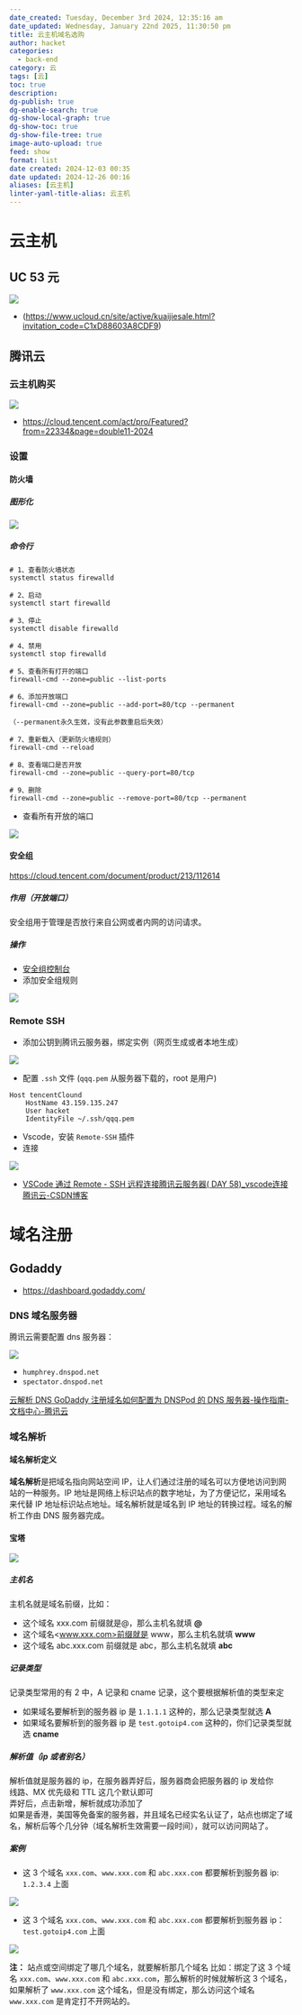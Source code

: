 ```yaml
---
date_created: Tuesday, December 3rd 2024, 12:35:16 am
date_updated: Wednesday, January 22nd 2025, 11:30:50 pm
title: 云主机域名选购
author: hacket
categories:
  - back-end
category: 云
tags: [云]
toc: true
description: 
dg-publish: true
dg-enable-search: true
dg-show-local-graph: true
dg-show-toc: true
dg-show-file-tree: true
image-auto-upload: true
feed: show
format: list
date created: 2024-12-03 00:35
date updated: 2024-12-26 00:16
aliases: [云主机]
linter-yaml-title-alias: 云主机
---
```


# 云主机

## UC 53 元

![](https://raw.githubusercontent.com/hacket/ObsidianOSS/master/obsidian/202412030035277.png)

- (<https://www.ucloud.cn/site/active/kuaijiesale.html?invitation_code=C1xD88603A8CDF9>)

## 腾讯云

### 云主机购买

![](https://raw.githubusercontent.com/hacket/ObsidianOSS/master/obsidian/202412030036155.png)

- <https://cloud.tencent.com/act/pro/Featured?from=22334&page=double11-2024>

### 设置

#### 防火墙

##### 图形化

![](https://raw.githubusercontent.com/hacket/ObsidianOSS/master/obsidian/202412141313209.png)

##### 命令行

```shell
# 1、查看防火墙状态
systemctl status firewalld 

# 2、启动
systemctl start firewalld

# 3、停止
systemctl disable firewalld

# 4、禁用
systemctl stop firewalld

# 5、查看所有打开的端口
firewall-cmd --zone=public --list-ports

# 6、添加开放端口
firewall-cmd --zone=public --add-port=80/tcp --permanent

（--permanent永久生效，没有此参数重启后失效）

# 7、重新载入（更新防火墙规则）
firewall-cmd --reload

# 8、查看端口是否开放
firewall-cmd --zone=public --query-port=80/tcp

# 9、删除
firewall-cmd --zone=public --remove-port=80/tcp --permanent 
```

- 查看所有开放的端口

![](https://raw.githubusercontent.com/hacket/ObsidianOSS/master/obsidian/202412141314162.png)

#### 安全组

<https://cloud.tencent.com/document/product/213/112614>

##### 作用（开放端口）

安全组用于管理是否放行来自公网或者内网的访问请求。

##### 操作

- [安全组控制台](https://console.cloud.tencent.com/vpc/security-group?rid=1&rid=1)
- 添加安全组规则

![](https://raw.githubusercontent.com/hacket/ObsidianOSS/master/obsidian/202412032321763.png)

### Remote SSH

- 添加公钥到腾讯云服务器，绑定实例（网页生成或者本地生成）

![](https://raw.githubusercontent.com/hacket/ObsidianOSS/master/obsidian/202412050048257.png)

- 配置 `.ssh` 文件 (`qqq.pem` 从服务器下载的，root 是用户)

```shell
Host tencentClound
    HostName 43.159.135.247
    User hacket
    IdentityFile ~/.ssh/qqq.pem
```

- Vscode，安装 `Remote-SSH` 插件
- 连接

![](https://raw.githubusercontent.com/hacket/ObsidianOSS/master/obsidian/202412050051782.png)

- [VSCode 通过 Remote - SSH 远程连接腾讯云服务器( DAY 58)_vscode连接腾讯云-CSDN博客](https://blog.csdn.net/Watremelon/article/details/124850655)

# 域名注册

## Godaddy

- <https://dashboard.godaddy.com/>

### DNS 域名服务器

腾讯云需要配置 dns 服务器：

![](https://raw.githubusercontent.com/hacket/ObsidianOSS/master/obsidian/202412030821392.png)

- `humphrey.dnspod.net`
- `spectator.dnspod.net`

[云解析 DNS GoDaddy 注册域名如何配置为 DNSPod 的 DNS 服务器-操作指南-文档中心-腾讯云](https://cloud.tencent.com/document/product/302/105676)

### 域名解析

#### 域名解析定义

**域名解析**是把域名指向网站空间 IP，让人们通过注册的域名可以方便地访问到网站的一种服务。IP 地址是网络上标识站点的数字地址，为了方便记忆，采用域名来代替 IP 地址标识站点地址。域名解析就是域名到 IP 地址的转换过程。域名的解析工作由 DNS 服务器完成。

#### 宝塔

![](https://raw.githubusercontent.com/hacket/ObsidianOSS/master/obsidian/202412030827900.png)

##### 主机名

主机名就是域名前缀，比如：

- 这个域名 xxx.com 前缀就是@，那么主机名就填 **@**
- 这个域名<www.xxx.com>前缀就是 www，那么主机名就填 **www**
- 这个域名 abc.xxx.com 前缀就是 abc，那么主机名就填 **abc**

##### 记录类型

记录类型常用的有 2 中，A 记录和 cname 记录，这个要根据解析值的类型来定

- 如果域名要解析到的服务器 ip 是 `1.1.1.1` 这种的，那么记录类型就选 **A**
- 如果域名要解析到的服务器 ip 是 `test.gotoip4.com` 这种的，你们记录类型就选 **cname**

##### 解析值（ip 或者别名）

解析值就是服务器的 ip，在服务器弄好后，服务器商会把服务器的 ip 发给你\
线路、MX 优先级和 TTL 这几个默认即可\
弄好后，点击新增，解析就成功添加了\
如果是香港，美国等免备案的服务器，并且域名已经实名认证了，站点也绑定了域名，解析后等个几分钟（域名解析生效需要一段时间），就可以访问网站了。

##### 案例

- 这 3 个域名 `xxx.com`、`www.xxx.com` 和 `abc.xxx.com` 都要解析到服务器 ip: `1.2.3.4` 上面

![](https://raw.githubusercontent.com/hacket/ObsidianOSS/master/obsidian/202412030829328.png)

- 这 3 个域名 `xxx.com`、`www.xxx.com` 和 `abc.xxx.com` 都要解析到服务器 ip：`test.gotoip4.com` 上面

![](https://raw.githubusercontent.com/hacket/ObsidianOSS/master/obsidian/202412030829432.png)

**注：**
站点或空间绑定了哪几个域名，就要解析那几个域名
比如：绑定了这 3 个域名 `xxx.com`、`www.xxx.com` 和 `abc.xxx.com`，那么解析的时候就解析这 3 个域名，如果解析了 `www.xxx.com` 这个域名，但是没有绑定，那么访问这个域名 `www.xxx.com` 是肯定打不开网站的。
